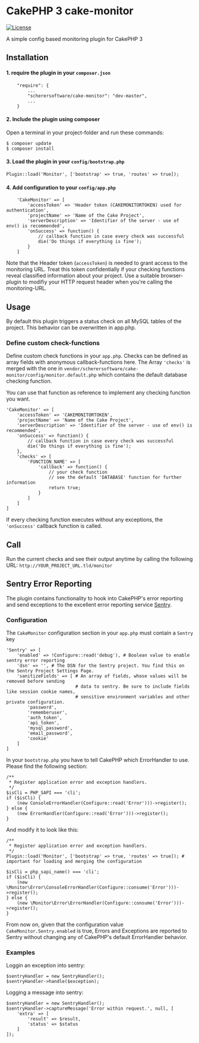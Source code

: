 # CakePHP 3 cake-monitor

[![License](https://img.shields.io/badge/license-MIT-brightgreen.svg?style=flat-square)](LICENSE.txt)

A simple config based monitoring plugin for CakePHP 3

## Installation

#### 1. require the plugin in your `composer.json`

		"require": {
			...
			"scherersoftware/cake-monitor": "dev-master",
			...
		}

#### 2. Include the plugin using composer
Open a terminal in your project-folder and run these commands:

	$ composer update
	$ composer install


#### 3. Load the plugin in your `config/bootstrap.php`

	Plugin::load('Monitor', ['bootstrap' => true, 'routes' => true]);

#### 4. Add configuration to your `config/app.php`

	    'CakeMonitor' => [
	        'accessToken' => 'Header token (CAKEMONITORTOKEN) used for authentication',
	        'projectName' => 'Name of the Cake Project',
	        'serverDescription' => 'Identifier of the server - use of env() is recommended',
	        'onSuccess' => function() {
	        	// callback function in case every check was successful
	            die('Do things if everything is fine');
	        }
	    ]

Note that the Header token (`accessToken`) is needed to grant access to the monitoring URL. Treat this token confidentially if your checking functions reveal classified information about your project.
Use a suitable browser-plugin to modifiy your HTTP request header when you're calling the monitoring-URL.

## Usage

By default this plugin triggers a status check on all MySQL tables of the project.
This behavior can be overwritten in app.php.


### Define custom check-functions

Define custom check functions in your `app.php`. Checks can be defined as array fields with anonymous callback-functions here. The Array `'checks'` is merged with the one in  `vendor/scherersoftware/cake-monitor/config/monitor.default.php` which contains the default database checking function.

You can use that function as reference to implement any checking function you want.

	'CakeMonitor' => [
	    'accessToken' => 'CAKEMONITORTOKEN',
	    'projectName' => 'Name of the Cake Project',
	    'serverDescription' => 'Identifier of the server - use of env() is recommended',
	    'onSuccess' => function() {
	        // callback function in case every check was successful
	        die('Do things if everything is fine');
	    },
	    'checks' => [
		    'FUNCTION_NAME' => [
		        'callback' => function() {
		            // your check function
		            // see the default 'DATABASE' function for further information
		            return true;
		        }
		    ]
		]
	]


If every checking function executes without any exceptions, the `'onSuccess'` callback function is called.


## Call

Run the current checks and see their output anytime by calling the following URL: `http://YOUR_PROJECT_URL.tld/monitor`

## Sentry Error Reporting

The plugin contains functionality to hook into CakePHP's error reporting and send exceptions to the excellent error reporting service [Sentry](https://getsentry.com/).

### Configuration

The `CakeMonitor` configuration section in your `app.php` must contain a `Sentry` key

    'Sentry' => [
        'enabled' => !Configure::read('debug'), # Boolean value to enable sentry error reporting
        'dsn' => '', # The DSN for the Sentry project. You find this on the Sentry Project Settings Page.
        'sanitizeFields' => [ # An array of fields, whose values will be removed before sending
                              # data to sentry. Be sure to include fields like session cookie names, 
                              # sensitive environment variables and other private configuration.
            'password',
            'rememberuser',
            'auth_token',
            'api_token',
            'mysql_password',
            'email_password',
            'cookie'
        ]
    ]

In your `bootstrap.php` you have to tell CakePHP which ErrorHandler to use. Please find the following section:

    /**
     * Register application error and exception handlers.
     */
    $isCli = PHP_SAPI === 'cli';
    if ($isCli) {
        (new ConsoleErrorHandler(Configure::read('Error')))->register();
    } else {
        (new ErrorHandler(Configure::read('Error')))->register();
    }

And modify it to look like this:

    /**
     * Register application error and exception handlers.
     */
    Plugin::load('Monitor', ['bootstrap' => true, 'routes' => true]); # important for loading and merging the configuration

    $isCli = php_sapi_name() === 'cli';
    if ($isCli) {
        (new \Monitor\Error\ConsoleErrorHandler(Configure::consume('Error')))->register();
    } else {
        (new \Monitor\Error\ErrorHandler(Configure::consume('Error')))->register();
    }    

From now on, given that the configuration value `CakeMonitor.Sentry.enabled` is true, Errors and Exceptions are reported to Sentry without changing any of CakePHP's default ErrorHandler behavior.

### Examples
Loggin an exception into sentry:

    $sentryHandler = new SentryHandler();
    $sentryHandler->handle($exception);

Logging a message into sentry:

    $sentryHandler = new SentryHandler();
    $sentryHandler->captureMessage('Error within request.', null, [
        'extra' => [
            'result' => $result,
            'status' => $status
        ]
    ]);